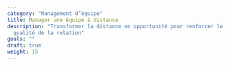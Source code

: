 ```yaml
---
category: "Management d’équipe"
title: Manager une équipe à distance
description: "Transformer la distance en opportunité pour renforcer le cadre et la
  qualité de la relation"
goals: ""
draft: true
weight: 15
---
```

